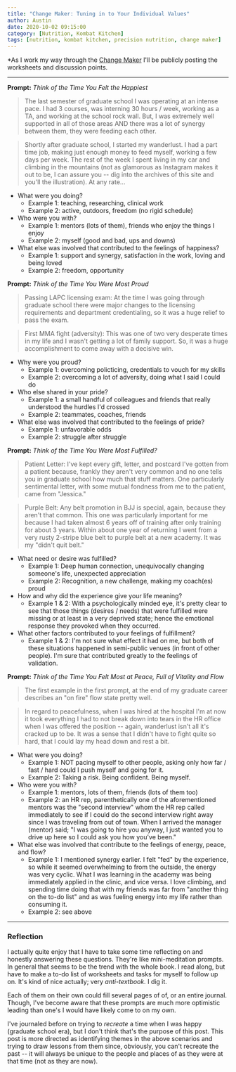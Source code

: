 ```yaml
---
title: "Change Maker: Tuning in to Your Individual Values"
author: Austin
date: 2020-10-02 09:15:00
category: [Nutrition, Kombat Kitchen]
tags: [nutrition, kombat kitchen, precision nutrition, change maker]
---
```


*As I work my way through the [Change Maker](https://amzn.to/347aR2i) I'll be publicly posting the worksheets and discussion points.

---

**Prompt:** *Think of the Time You Felt the Happiest*

> The last semester of graduate school I was operating at an intense pace.  I had 3 courses, was interning 30 hours / week, working as a TA, and working at the school rock wall.  But, I was extremely well supported in all of those areas AND there was a lot of synergy between them, they were feeding each other.

> Shortly after graduate school, I started my wanderlust.  I had a part time job, making just enough money to feed myself, working a few days per week.  The rest of the week I spent living in my car and climbing in the mountains (not as glamorous as Instagram makes it out to be, I can assure you -- dig into the archives of this site and you'll the illustration).  At any rate...

* What were you doing?
    * Example 1:  teaching, researching, clinical work
    * Example 2:  active, outdoors, freedom (no rigid schedule)
* Who were you with?
    * Example 1:  mentors (lots of them), friends who enjoy the things I enjoy
    * Example 2:  myself (good and bad, ups and downs)
* What else was involved that contributed to the feelings of happiness?
    * Example 1:  support and synergy, satisfaction in the work, loving and being loved
    * Example 2:  freedom, opportunity

**Prompt:** *Think of the Time You Were Most Proud*

> Passing LAPC licensing exam:  At the time I was going through graduate school there were major changes to the licensing requirements and department credentialing, so it was a huge relief to pass the exam.

> First MMA fight (adversity): This was one of two very desperate times in my life and I wasn't getting a lot of family support.  So, it was a huge accomplishment to come away with a decisive win.

* Why were you proud?
    * Example 1:  overcoming policticing, credentials to vouch for my skills
    * Example 2:  overcoming a lot of adversity, doing what I said I could do
* Who else shared in your pride?
    * Example 1:  a small handful of colleagues and friends that really understood the hurdles I'd crossed
    * Example 2:  teammates, coaches, friends
* What else was involved that contributed to the feelings of pride?
    * Example 1:  unfavorable odds
    * Example 2:  struggle after struggle

**Prompt:** *Think of the Time You Were Most Fulfilled?*

> Patient Letter:  I've kept every gift, letter, and postcard I've gotten from a patient because, frankly they aren't very common and no one tells you in graduate school how much that stuff matters.  One particularly sentimental letter, with some mutual fondness from me to the patient, came from "Jessica."

> Purple Belt:  Any belt promotion in BJJ is special, again, because they aren't that common.  This one was particularly important for me because I had taken almost 6 years off of training after only training for about 3 years.  Within about one year of returning I went from a very rusty 2-stripe blue belt to purple belt at a new academy.  It was my "didn't quit belt."

* What need or desire was fulfilled?
    * Example 1:  Deep human connection, unequivocally changing someone's life, unexpected appreciation
    * Example 2:  Recognition, a new challenge, making my coach(es) proud
* How and why did the experience give your life meaning?
    * Example 1 & 2:  With a psychologically minded eye, it's pretty clear to see that those things (desires / needs) that were fulfilled were missing or at least in a very deprived state; hence the emotional response they provoked when they occurred.
* What other factors contributed to your feelings of fulfillment?
    * Example 1 & 2:  I'm not sure what effect it had on me, but both of these situations happened in semi-public venues (in front of other people).  I'm sure that contributed greatly to the feelings of validation.

**Prompt:** *Think of the Time You Felt Most at Peace, Full of Vitality and Flow*

> The first example in the first prompt, at the end of my graduate career describes an "on fire" flow state pretty well.

> In regard to peacefulness, when I was hired at the hospital I'm at now it took everything I had to not break down into tears in the HR office when I was offered the position -- again, wanderlust isn't all it's cracked up to be.  It was a sense that I didn't have to fight quite so hard, that I could lay  my head down and rest a bit.

* What were you doing?
    * Example 1:  NOT pacing myself to other people, asking only how far / fast / hard could I push myself and going for it.
    * Example 2:  Taking a risk.  Being confident.  Being myself.
* Who were you with?
    * Example 1:  mentors, lots of them, friends (lots of them too)
    * Example 2:  an HR rep, parenthetically one of the aforementioned mentors was the "second interview" whom the HR rep called immediately to see if I could do the second interview right away since I was traveling from out of town.  When I arrived the manager (mentor) said; "I was going to hire you anyway, I just wanted you to drive up here so I could ask you how you've been."
* What else was involved that contribute to the feelings of energy, peace, and flow?
    * Example 1:  I mentioned synergy earlier.  I felt "fed" by the experience, so while it seemed overwhelming to from the outside, the energy was very cyclic.  What I was learning in the academy was being immediately applied in the clinic, and vice versa.  I love climbing, and spending time doing that with my friends was far from "another thing on the to-do list" and as was fueling energy into my life rather than consuming it.
    * Example 2:  see above

---

### Reflection

I actually quite enjoy that I have to take some time reflecting on and honestly answering these questions.  They're like mini-meditation prompts.  In general that seems to be the trend with the whole book.  I read along, but have to make a to-do list of worksheets and tasks for myself to follow up on.  It's kind of nice actually; very *anti-textbook.*  I dig it.

Each of them on their own could fill several pages of of, or an entire journal.  Though, I've become aware that these prompts are much more optimistic leading than one's I would have likely come to on my own.  

I've journaled before on trying to *recreate* a time when I was happy (graduate school era), but I don't think that's the purpose of this post.  This post is more directed as identifying themes in the above scenarios and trying to draw lessons from them since, obviously, you can't recreate the past -- it will always be unique to the people and places of as they were at that time (not as they are now).
